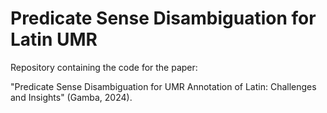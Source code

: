 # Predicate Sense Disambiguation for Latin UMR
Repository containing the code for the paper:

"Predicate Sense Disambiguation for UMR Annotation of Latin: Challenges and Insights" (Gamba, 2024).
